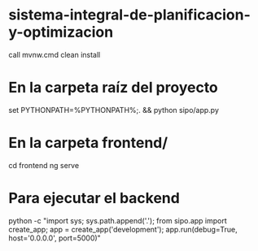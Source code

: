 # sistema-integral-de-planificacion-y-optimizacion



call mvnw.cmd clean install

# En la carpeta raíz del proyecto
set PYTHONPATH=%PYTHONPATH%;. && python sipo/app.py

# En la carpeta frontend/
cd frontend
ng serve

# Para ejecutar el backend
 python -c "import sys; sys.path.append('.'); from sipo.app import create_app; app = create_app('development'); app.run(debug=True, host='0.0.0.0', port=5000)"